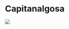 # Capitanalgosa

<img src="https://mega.nz/file/hSImzJIa#qpPoY9ODW44iupWw6b_dEYqPgQJ8vhWW6Nw9xT6tMgU"> 
